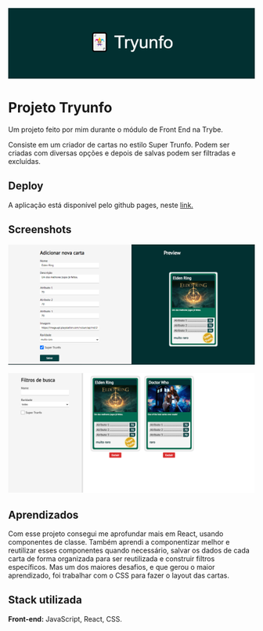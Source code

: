 
<div align="center">
  <img src="tryunfobanner.png" alt="Banner" />
</div>

# Projeto Tryunfo

Um projeto feito por mim durante o módulo de Front End na Trybe.

Consiste em um criador de cartas no estilo Super Trunfo.
Podem ser criadas com diversas opções e depois de salvas podem ser filtradas e excluídas.

## Deploy

A aplicação está disponível pelo github pages, neste [link.](https://brendon-lopes.github.io/tryunfo/)

## Screenshots

![Tryunfo Screenshot 1](screenshot1.PNG)

![Tryunfo Screenshot 2](screenshot2.PNG)

## Aprendizados

Com esse projeto consegui me aprofundar mais em React, usando componentes de classe.
Também aprendi a componentizar melhor e reutilizar esses componentes quando necessário, salvar os dados de cada carta de forma organizada para ser reutilizada e construir filtros específicos.
Mas um dos maiores desafios, e que gerou o maior aprendizado, foi trabalhar com o CSS para fazer o layout das cartas.

## Stack utilizada

**Front-end:** JavaScript, React, CSS.


